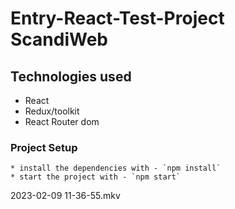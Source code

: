 # Entry-React-Test-Project ScandiWeb


## Technologies used
  * React
  * Redux/toolkit
  * React Router dom  


### Project Setup

    * install the dependencies with - `npm install`
    * start the project with - `npm start`


2023-02-09 11-36-55.mkv